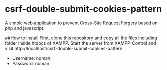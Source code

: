 # csrf-double-submit-cookies-pattern
A simple web application to prevent Cross-Site Request Forgery based on php and javascript.

##How to install
First, clone this repository and copy all the files including folder inside htdocs of XAMPP. Start the server from XAMPP-Control and visit http://localhost/csrf-double-submit-cookies-pattern

- Username: noman 
- Password: noman
